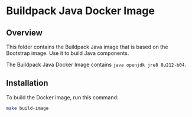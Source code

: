 # Buildpack Java Docker Image

## Overview

This folder contains the Buildpack Java image that is based on the Bootstrap image. Use it to build Java components.

The Buildpack Java Docker Image contains `java openjdk jre8 8u212-b04`.

## Installation

To build the Docker image, run this command:

```bash
make build-image
```
